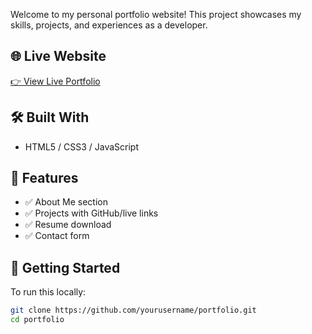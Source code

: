 Welcome to my personal portfolio website! This project showcases my skills, projects, and experiences as a developer.

## 🌐 Live Website

[👉 View Live Portfolio](https://sushil98.netlify.app/)

## 🛠️ Built With

- HTML5 / CSS3 / JavaScript  


## 📁 Features

- ✅ About Me section
- ✅ Projects with GitHub/live links
- ✅ Resume download
- ✅ Contact form


## 🚀 Getting Started

To run this locally:

```bash
git clone https://github.com/yourusername/portfolio.git
cd portfolio
